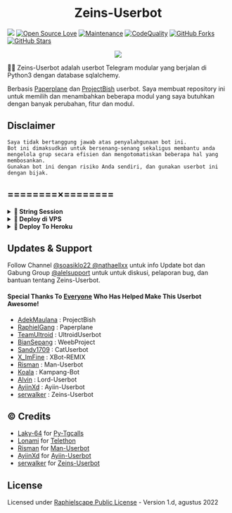 <h1 align="center">Zeins-Userbot</h1>

<a href="https://github.com/inisenja/Senja-Userbot/commits"> <img src="https://img.shields.io/github/last-commit/inisenja/Senja-Userbot?color=red&logo=github&logoColor=blue&style=for-the-badge" /></a>
[![Open Source Love](https://badges.frapsoft.com/os/v2/open-source.png?v=103)](https://github.com/inisenja/Senja-Userbot)
[![Maintenance](https://img.shields.io/badge/Maintained%3F-Yes-blue)](https://GitHub.com/inisenja/Senja-Userbot/graphs/commit-activity)
[![CodeQuality](https://img.shields.io/codacy/grade/a723cb464d5a4d25be3152b5d71de82d?color=blue&logo=codacy)](https://app.codacy.com/gh/inisenja/Senja-Userbot/dashboard)
[![GitHub Forks](https://img.shields.io/github/forks/inisenja/Senja-Userbot?&logo=github)](https://github.com/inisenja/Senja-Userbot/fork)
[![GitHub Stars](https://img.shields.io/github/stars/inisenja/Senja-Userbot?&logo=github)](https://github.com/inisenja/Senja-Userbot/stargazers)


<p align="center">
  <img src="https://telegra.ph/file/17dbf290bbadaf6290806.jpg">
</p>

👩‍💻 Zeins-Userbot adalah userbot Telegram modular yang berjalan di Python3 dengan database sqlalchemy.

Berbasis [Paperplane](https://github.com/RaphielGang/Telegram-UserBot) dan [ProjectBish](https://github.com/adekmaulana/ProjectBish) userbot.
Saya membuat repository ini untuk memilih dan menambahkan beberapa modul yang saya butuhkan dengan banyak perubahan, fitur dan modul.

## Disclaimer

```
Saya tidak bertanggung jawab atas penyalahgunaan bot ini.
Bot ini dimaksudkan untuk bersenang-senang sekaligus membantu anda
mengelola grup secara efisien dan mengotomatiskan beberapa hal yang membosankan.
Gunakan bot ini dengan risiko Anda sendiri, dan gunakan userbot ini dengan bijak.
```

## ========×========

<details>
<summary><b>🔗 String Session</b></summary>
<br>
    
> Anda memerlukan API_ID & API_HASH untuk menghasilkan sesi telethon. ambil APP ID dan API Hash di my.telegram.org
<h4> Generate Session via Repl: </h4>    
<p><a href="https://repl.it/@AyiinXd/AyiinString?lite=1&outputonly=1"><img src="https://img.shields.io/badge/Generate%20On%20Repl-blueviolet?style=for-the-badge&logo=appveyor" width="200""/></a></p>
<h4> Generate Session via Telegram StringGen Bot: </h4>    
<p><a href="https://t.me/StringNjaRobot"><img src="https://img.shields.io/badge/TG%20String%20Gen%20Bot-blueviolet?style=for-the-badge&logo=appveyor" width="200""/></a></p>
    
</details>

<details>
<summary><b>🔗 Deploy di VPS</b></summary>
<br>

### Tutorial Deploy di VPS


 • `git clone https://github.com/serwalker/Zeins-Userbot`

 • `cd Zeins-Userbot`

 • `pip3 install -U -r requirements.txt`

 • `mv sample_config.env config.env`

 • `nano config.env`
  - isi vars
  - Jika sudah 
  - ketik ctrl + S
  - ctrl + X

 • `screen -S Zeins-Userbot`

 • `bash start`

</details>

<details>
<summary><b>🔗 Deploy To Heroku</b></summary>
<br>

<p><a href="https://heroku.com/deploy?template=https://github.com/serwalker/Zeins-Userbot"><img src="https://img.shields.io/badge/BUAT DI-HEROKU-aqua?style=plastic&logo=heroku&logoColor=gold"width="300" /></a></p>

</details>


## Updates & Support

Follow Channel [@soasiklo22 @nathaellxx](https://t.me/im_el69) untuk info Update bot dan Gabung Group [@alelsupport](https://t.me/alelsupport) untuk untuk diskusi, pelaporan bug, dan bantuan tentang Zeins-Userbot.

#### Special Thanks To [Everyone](https://github.com/mrismanaziz/Man-Userbot/graphs/contributors) Who Has Helped Make This Userbot Awesome!
-  [AdekMaulana](https://github.com/adekmaulana) : ProjectBish
-  [RaphielGang](https://github.com/RaphielGang) : Paperplane
-  [TeamUltroid](https://github.com/TeamUltroid/Ultroid) :  UltroidUserbot
-  [BianSepang](https://github.com/BianSepang/WeebProject) : WeebProject
-  [Sandy1709](https://github.com/sandy1709/catuserbot) : CatUserbot
-  [X_ImFine](https://github.com/ximfine) :  XBot-REMIX
-  [Risman](https://github.com/mrismanaziz/Man-Userbot) :  Man-Userbot
-  [Koala](https://github.com/ManusiaRakitan/Kampang-Bot) : Kampang-Bot
-  [Alvin](https://github.com/Zora24/Lord-Userbot) : Lord-Userbot
-  [AyiinXd](https://github.com/AyiinXd/Ayiin-Userbot) : Ayiin-Userbot
-  [serwalker](https://github.com/serwalker/Zeins-Userbot) : Zeins-Userbot

## © Credits
-  [Laky-64](https://github.com/Laky-64) for [Py-Tgcalls](https://github.com/pytgcalls/pytgcalls)
-  [Lonami](https://github.com/LonamiWebs/) for [Telethon](https://github.com/LonamiWebs/Telethon)
-  [Risman](https://github.com/mrismanaziz) for [Man-Userbot](https://github.com/mrismanaziz/Man-Userbot)
-  [AyiinXd](https://github.com/AyiinXd) for [Ayiin-Userbot](https://github.com/AyiinXd/Ayiin-Userbot)
-  [serwalker](https://github.com/serwalker) for [Zeins-Userbot](https://github.com/serwalker/Zeins-Userbot)


## License
Licensed under [Raphielscape Public License](https://github.com/serwalker/Zeins-Userbot/blob/Zeins-Userbot/LICENSE) - Version 1.d, agustus 2022


